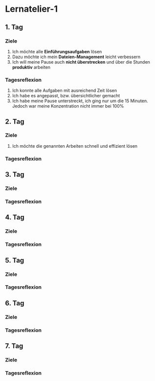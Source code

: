 # Lernatelier-1
## 1. Tag
### Ziele
1. Ich möchte alle **Einführungsaufgaben** lösen
2. Dazu möchte ich mein **Dateien-Management** leicht verbessern
3. Ich will meine Pause auch **nicht überstrecken** und über die Stunden **produktiv** arbeiten
### Tagesreflexion
1. Ich konnte alle Aufgaben mit ausreichend Zeit lösen
2. Ich habe es angepasst, bzw. übersichtlicher gemacht
3. Ich habe meine Pause unterstreckt, ich ging nur um die 15 Minuten. Jedoch war meine Konzentration nicht immer bei 100%
## 2. Tag
### Ziele
1. Ich möchte die genannten Arbeiten schnell und effizient lösen
### Tagesreflexion
## 3. Tag
### Ziele
### Tagesreflexion
## 4. Tag
### Ziele
### Tagesreflexion
## 5. Tag
### Ziele
### Tagesreflexion
## 6. Tag
### Ziele
### Tagesreflexion
## 7. Tag
### Ziele
### Tagesreflexion
